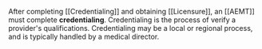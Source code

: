 After completing [[Credentialing]] and obtaining [[Licensure]], an [[AEMT]] must complete **credentialing**. Credentialing is the process of verify a provider's qualifications. Credentialing may be a local or regional process, and is typically handled by a medical director.